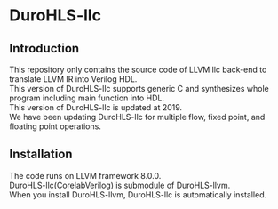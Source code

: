 # DuroHLS-llc
## Introduction
This repository only contains the source code of LLVM llc back-end to translate LLVM IR into Verilog HDL.<br/>
This version of DuroHLS-llc supports generic C and synthesizes whole program including main function into HDL.<br/>
This version of DuroHLS-llc is updated at 2019.<br/>
We have been updating DuroHLS-llc for multiple flow, fixed point, and floating point operations.<br/>

## Installation
The code runs on LLVM framework 8.0.0.<br/>
DuroHLS-llc(CorelabVerilog) is submodule of DuroHLS-llvm.<br/>
When you install DuroHLS-llvm, DuroHLS-llc is automatically installed.<br/>
